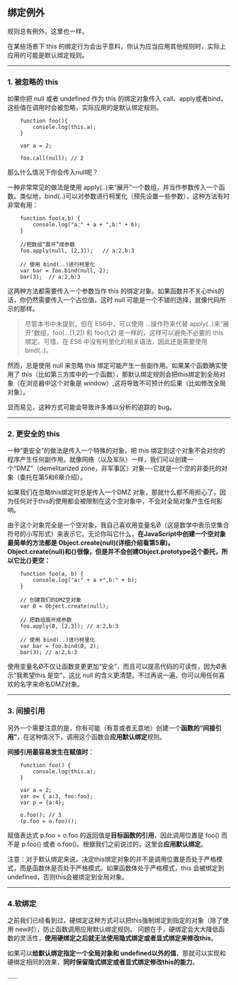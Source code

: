 ## 绑定例外 

规则总有例外，这里也一样。

在某些场景下 this 的绑定行为会出乎意料，你认为应当应用其他规则时，实际上应用的可能是默认绑定规则。

----------------------

### 1. 被忽略的 this

如果你把 null 或者 undefined 作为 this 的绑定对象传入 call、apply或者bind，这些值在调用时会被忽略，实际应用的是默认绑定规则。

```
	function foo(){
		console.log(this.a);
	}
	
	var a = 2;
	
	foo.call(null); // 2
```

那么什么情况下你会传入null呢？

一种非常常见的做法是使用 apply(..)来“展开”一个数组，并当作参数传入一个函数。类似地，bind(..)可以对参数进行柯里化（预先设置一些参数），这种方法有时非常有用：

```
	function foo(a,b) {
		console.log("a:" + a + ",b:" + b);
	}
	
	//把数组“展开”成参数
	foo.apply(null, [2,3]);   // a:2,b:3
	
	// 使用 bind(..)进行柯里化
	var bar = foo.bind(null, 2);
	bar(3);  // a:2,b:3
```

这两种方法都需要传入一个参数当作 this 的绑定对象。如果函数并不关心this的话，你仍然需要传入一个占位值，这时 null 可能是一个不错的选择，就像代码所示的那样。

> 尽管本书中未提到，但在 ES6中，可以使用 ...操作符来代替 apply(..)来“展开”数组，foo(...[1,2]) 和 foo(1,2) 是一样的，这样可以避免不必要的 this 绑定。可惜，在 ES6 中没有柯里化的相关语法，因此还是需要使用 bind(..)。

然而，总是使用 null 来忽略 this 绑定可能产生一些副作用。如果某个函数确实使用了 this（比如第三方库中的一个函数），那默认绑定规则会把this绑定到全局对象（在浏览器中这个对象是 window）,这将导致不可预计的后果（比如修改全局对象）。

显而易见，这种方式可能会导致许多难以分析的追踪的 bug。

---------------

### 2. 更安全的 this

一种“更安全”的做法是传入一个特殊的对象，把 this 绑定到这个对象不会对你的程序产生任何副作用。就像网络（以及军队）一样，我们可以创建一个“DMZ”（demelitarized zone，非军事区）对象---它就是一个空的非委托的对象（委托在第5和6章介绍）。

如果我们在忽略this绑定时总是传入一个DMZ 对象，那就什么都不用担心了，因为任何对于this的使用都会被限制在这个空对象中，不会对全局对象产生任何影响。

由于这个对象完全是一个空对象，我自己喜欢用变量名Ø（这是数学中表示空集合符号的小写形式）来表示它。无论你叫它什么，**在JavaScript中创建一个空对象最简单的方法都是 Object.create(null)(详细介绍看第5章)。Object.create(null)和{}很像，但是并不会创建Object.prototype这个委托，所以它比{}更空：**

```
	function foo(a, b) {
		console.log("a:" + a +",b:" + b);
	}
	
	// 创建我们的DMZ空对象
	var Ø = Object.create(null);
	
	// 把数组展开成参数
	foo.apply(Ø, [2,3]); // a:2,b:3
	
	// 使用 bind(..)进行柯里化
	var bar = foo.bind(Ø, 2);
	bar(3); // a:2,b:3
```

使用变量名Ø不仅让函数变更更加“安全”，而且可以提高代码的可读性，因为Ø表示“我希望this 是空”，这比 null 的含义更清楚。不过再说一遍，你可以用任何喜欢的名字来命名DMZ对象。

-------

### 3. 间接引用

另外一个需要注意的是，你有可能（有意或者无意地）创建一个**函数的“间接引用”**，在这种情况下，调用这个函数会**应用默认绑定**规则。

**间接引用最容易发生在赋值时**：

```
	function foo() {
		console.log(this.a);
	}
	
	var a = 2;
	var o= { a:3, foo:foo};
	var p = {a:4};
	
	o.foo(); // 3
	(p.foo = o.foo)();
```

赋值表达式 p.foo = o.foo 的返回值是**目标函数的引用**，因此调用位置是 foo() 而不是 p.foo() 或者 o.foo()。根据我们之前说过的，这里会**应用默认绑定**。

注意：对于默认绑定来说，决定this绑定对象的并不是调用位置是否处于严格模式，而是函数休是否处于严格模式。如果函数体处于严格模式，this 会被绑定到 undefined，否则this会被绑定到全局对象。

------------------------

### 4.软绑定

之前我们已经看到过，硬绑定这种方式可以把this强制绑定到指定的对象（除了使用 new时），防止函数调用应用默认绑定规则。
问题在于，硬绑定会大大降低函数的灵活性，**使用硬绑定之后就无法使用隐式绑定或者显式绑定来修改this**。

如果可以**给默认绑定指定一个全局对象和 undefined以外的值**，那就可以实现和硬绑定相同的效果，**同时保留隐式绑定或者显式绑定修改this的能力**。

......















































